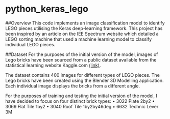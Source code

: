 # python_keras_lego

##Overview
This code implements an image classification model to identify LEGO pieces utilising the Keras deep-learning framework. 
This project has been inspired by an article on the IEE Spectrum website which detailed a LEGO sorting machine that used a machine learning model to classify individual LEGO pieces. 

##Dataset
For the purposes of the initial version of the model, images of Lego bricks have been sourced from a public dataset available from the statistical learning website Kaggle.com [(link)](https://www.kaggle.com/joosthazelzet/lego-brick-images).

The dataset contains 400 images for different types of LEGO pieces. The Lego bricks have been created using the Blender 3D Modelling application. Each individual image displays the bricks from a different angle.

For the purposes of training and testing the initial version of the model, I have decided to focus on four distinct brick types:
•	3022 Plate 2by2
•	3069 Flat Tile 1by2	
•	3040 Roof Tile 1by2by46deg
•	6632 Technic Lever 3M



